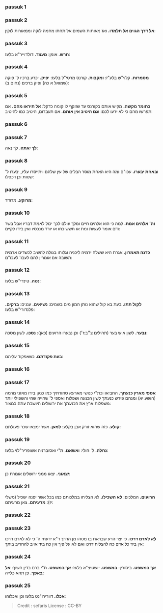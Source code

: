 
### passuk 1

### passuk 2
<b>אל דרך הגוים אל תלמדו.</b> ואז מאותות השמים אל תחתו מחמה לוקה וממאורות לוקין:

### passuk 3
<b>חרש.</b> אומן:
<b>מעצד.</b> דולדוייר"א בלעז:

### passuk 4
<b>מסמרות.</b> קלוי"ש בלע"ז: 
<b>ומקבות.</b> קורנס מרטי"ל בלעז: 
<b>יפיק.</b> יכרע ברכיו ל' פוקה (שמואל א כה) ופיק ברכים (נחום ב):

### passuk 5
<b>כתומר מקשה.</b> מקיש אותם בקורנס עד שזוקף לו קומה כדקל:
<b>אל תיראו מהם.</b> אם תפרשו מהם כי לא ירעו לכם:
<b>וגם היטיב אין אותם.</b> אם תעבדום, היטיב כמו להיטיב:

### passuk 6

### passuk 7
<b>לך יאתה.</b> לך נאה:

### passuk 8
<b>ובאחת יבערו.</b> עכו"ם ומה היא האחת מוסר הבלים של עץ שלהם ויתייסרו עליו, יבערו ל' שטות וכן ויכסלו:

### passuk 9
<b>מרוקע.</b> מרודד:

### passuk 10
<b>וה' אלהים אמת.</b> למה כי הוא אלהים חיים ומלך עולם לכך יכול לאמת דבריו אבל בשר ודם אומר לעשות ומת או תשש כחו או יורד מנכסיו ואין בידו לקיים:

### passuk 11
<b>כדנה תאמרון.</b> אגרת היא ששלח ירמיה ליכניה וגלותו בגולה להשיב לכשדים ארמית תשובה אם אומרין להם לעבו' לעכו"ם:

### passuk 12
<b>נטה.</b> טינדי"ש בלעז:

### passuk 13
<b>לקול תתו.</b> בעת בא קול שהוא נותן המון מים בשמים:
<b>נשיאים.</b> עננים:
<b>ברקים.</b> פלנדורי"ש בלעז:

### passuk 14
<b>נבער.</b> לשון איש בער (תהילים צ״ב:ז׳) וכן נבערו הרועים (כאן):
<b>נסכו.</b> לשון מסכה:

### passuk 15
<b>בעת פקודתם.</b> כשאפקוד עליהם:

### passuk 16

### passuk 17
<b>אספי מארץ כנעתך.</b> החביאו וכת"י כנושי מארעא סחורתיך כמו כנען בידו מאזני מרמה (הושע יא) ומנחם פירש כנעתך לשון הכנעה ושפלות ואספי ל' שחייה שחי והשפילי יותר משפלות ארץ את הכנעתך את ירושלים היושבת עתה במצור:

### passuk 18
<b>קולע.</b> כזה שהוא זורק אבן בקלע:
<b>למען.</b> אשר ימצאו שכר פעולתם:

### passuk 19
<b>נחלה.</b> ל' חולי:
<b>ואשאנו.</b> ת"י ואסוברניה אשופריר"לוי בלעז:

### passuk 20
<b>יצאוני.</b> יצאו ממני ירושלים אומרת כן:

### passuk 21
<b>הרועים.</b> המלכים:
<b>לא השכילו.</b> לא הצליחו במלכותם כמו בכל אשר יפנה ישכיל (משלי יז):
<b>מרעיתם.</b> צאן מרעיתם:

### passuk 22

### passuk 23
<b>לא לאדם דרכו.</b> כי יצר הרע שבראת בו מטהו מן הדרך ד"א ידעתי ה' כי לא לאדם דרכו אין ביד כל אדם כח להצליח דרכו ואם לא על פיך אין כח ביד אויב להחריב ביתך:

### passuk 24
<b>אך במשפט.</b> ביסורין:
<b>במשפט.</b> יושטיצ"א בלעז:
<b>אך במשפט.</b> ת"י ברם בדין חשוך: 
<b>אל באפך.</b> פן תהא כלייה:

### passuk 25
<b>אכלו.</b> דוורירו"נט בלעז וכן ואכלוהו:

>Credit : sefaris
>License : CC-BY